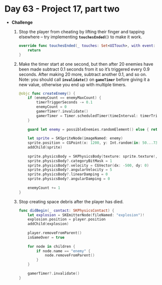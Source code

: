 # Day 63 - Project 17, part two

- **Challenge**
    1. Stop the player from cheating by lifting their finger and tapping elsewhere – try implementing **`touchesEnded()`** to make it work.

        ```swift
        override func touchesEnded(_ touches: Set<UITouch>, with event: UIEvent?) {
            return
        }
        ```

    2. Make the timer start at one second, but then after 20 enemies have been made subtract 0.1 seconds from it so it’s triggered every 0.9 seconds. After making 20 more, subtract another 0.1, and so on. Note: you should call **`invalidate()`** on **`gameTimer`** before giving it a new value, otherwise you end up with multiple timers.

        ```swift
        @objc func createEnemy() {
            if (enemyCount == enemyMaxCount) {
                timerTriggerSeconds -= 0.1
                enemyCount = 0
                gamerTimer?.invalidate()
                gamerTimer = Timer.scheduledTimer(timeInterval: timerTriggerSeconds, target: self, selector: #selector(createEnemy), userInfo: nil, repeats: true)
            }
            
            guard let enemy = possibleEnemies.randomElement() else { return }
            
            let sprite = SKSpriteNode(imageNamed: enemy)
            sprite.position = CGPoint(x: 1200, y: Int.random(in: 50...736))
            addChild(sprite)
            
            sprite.physicsBody = SKPhysicsBody(texture: sprite.texture!, size: sprite.size)
            sprite.physicsBody?.categoryBitMask = 1
            sprite.physicsBody?.velocity = CGVector(dx: -500, dy: 0)
            sprite.physicsBody?.angularVelocity = 5
            sprite.physicsBody?.linearDamping = 0
            sprite.physicsBody?.angularDamping = 0
            
            enemyCount += 1
        }
        ```

    3. Stop creating space debris after the player has died.

        ```swift
        func didBegin(_ contact: SKPhysicsContact) {
            let explosion = SKEmitterNode(fileNamed: "explosion")!
            explosion.position = player.position
            addChild(explosion)
            
            player.removeFromParent()
            isGameOver = true
            
            for node in children {
                if node.name == "enemy" {
                    node.removeFromParent()
                }
            }
            
            gamerTimer?.invalidate()
        }
        ```